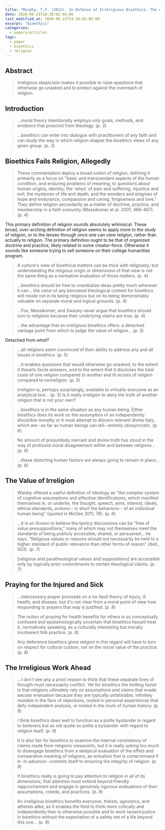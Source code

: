 ```yaml
---
title: "Murphy, T.F. (2012). In Defense of Irreligious Bioethics. The American Journal of Bioethics, 12(12)."
date: 2020-08-23T10:30:02-05:00
last_modified_at: 2020-08-23T14:20:02-05:00
excerpt: "bioethics"
categories:
  - papers/articles
tags:
  - paper
  - bioethics
  - religion
---
```


## Abstract

> Irreligious skeptcisim makes it possible to raise questions that otherwise go unasked and to protect against the overreach of religion. 

## Introduction

> ...moral theory intentionally employs only goals, methods, and evidence that prescind from theology. (*p. 3*)

>...bioethics can enter into dialogue with practitioners of any faith and can study the way in which religion shapes the bioethics views of any given group. (*p. 3*)

## Bioethics Fails Religion, Allegedly

> These commentators deploy a broad notion of religion, defining it primarily as a focus on "basic and transcendant aspects of the human condition, and enduring problems of meaning, to questions about human origins, identity; the 'whys' of pain and suffering, injustice and evil; the mysteries of life and death; and the wonders and enigmas of hope and endurance, compassion and caring, forgiveness and love." They define religion secondarily as a matter of doctrine, practice, and membership in a faith comunity (Messikomer et al. 2001, 486-487). (*p. 4*)

This primary definition of religion sounds absolutely whimsical. These broad, over-arching definition of religion seems to apply more to the *study* of religion, or to the lenses through once one can view religion, rather than actually to religion. The primary definition ought to be that of organized doctrine and practice, likely related to some creator-force. Otherwise it sounds like someone trying to sell someone on their college humanities program. 

> A culture's view of bioethical matters can be thick with religiosity; but understanding the religious origin or dimensions of that view is not the same thing as a normative evaluation of those matters. (*p. 4*)

> ...bioethics should be free to cnanibalize ideas pretty much wherever it can... the value of any borrowed theological content for bioethics will reside not in its being religious but on its being demonstrably valuable on separate moral and logical grounds. (*p. 4*)

> ...Fox, Messikomer, and Swazey never argue that bioethics should turn to religions because their underlying claims are true. (*p. 4*)

> ...the advantage that an irreligious bioethics offers: a detached vantage point from which to judge the value of religion... (*p. 5*)

Detached from *what*? 

> ...all religions seem convinced of their ability to address any and all issues in bioethics. (*p. 5*)

>...it enables questions that would otherwise go unasked, to the extent it thwarts facile answers, and to the extent that it discloses the total costs of one religion compared to another and th ecosts of religion compared to nonreligion. (*p. 5*)

> Irreligion is, perhaps surprisingly, available to virtually everyone as an analytical tool... (*p. 5*)
Is it really irreligion to deny the truth of another religion that is not your own? 

> ...bioethics is in the same situation as any human being. Either bioethics does its work on the assumption of an independently discerible morality or it must attempt to discern relevant divine fiats, which are--as far as human beings can tell--entirely idiosyncratic. (*p. 6*)

> No amount of presumbaly inerrant and divine truth has stood in the way of profound moral disagreement within and between religions... (*p. 6*)

> ...these distorting human factors are always going to remain in place... (*p. 6*)

## The Value of Irreligion
> Walsby offered a useful definition of ideology as "the complex system of cognitive assumptions and affective identifications, which manifest themselves in, or underlie, the thought, speech, aims, interest, ideals, ethical standards, actions-- in short the behaviors-- of an individual human being" (quoted in McGee 2011, 78). (*p. 6*)

> ...it is an illusion to believe tha tpolicy discussions can be "free of value presuppositions," many of which may not themselves meet the standards of being publicly accessible, shared, or persuaved... he says, "Religious values or reasons should not necessarily be held to a higher standard of public relevance than other forms of reason" (ibid., 503). (*p. 7*)

> [religious and paratheological values and suppositions] are accessible only by logically prior commitments to certain theological claims. (*p. 7*)

## Praying for the Injured and Sick
> ...intercessory prayer proceeds on a no-fault theory of injury, ill health, and disease, but it's not clear from a moral point of view how responding to prayers that way is justified. (*p. 8*)

> The notion of praying for health benefits for others is so conceptually confused and epistemologically uncertain that bioethics hsould treat it, normatively speaking, as a culturally interesting but morally incoherent folk practice. (*p. 8*)

> Any deference bioethics gives religion in this regard will have to turn on respect for cultural custom, not on the moral value of the practice. (*p. 8*)

## The Irreligious Work Ahead
> ...I don't see any a priori reason to think that these separate lines of thougth must necessarily conflict. Yet for bioethics the limiting factor is that religions ultimately rely on assumptions and claims that evade secular evaluation because they are typically unfalisiable, infinitely mutable in the face of objections, rooted in personal experiences that defy independent analysis, or rooted in the murk of human history. (*p. 8*)

> I think bioethics does well to function as a polite bystander in regard to believers but as not quote so polite a bystander with regard to religion itself. (*p. 9*)

> It is also fair for bioethics to examine the internal consistency of claims made from religions viewpoints, but it is really asking too much to disengage bioethics from a sketpical evaluation of the effets and comparative meaning of religions, an evluation that is compromised if it--in advance--commits itself to ensuring the integrity of religion. (*p. 9*)

> If bioethics really is going to pay attention to religion in all of its dimensions, that attention must extend beyond friendly rapprochement and engage in genuinely rigorous evaluations of their assumptions, creeds, and practices. (*p. 9*)

> An irreligious bioethics benefits everyone, theists, agnostics, and atheists alike, as it enables the field to think more critically and independently than is otherwise possible and to work twoard justice in bioethics without the expectation of a safety net of a life beyond this one... (*p. 9*)














